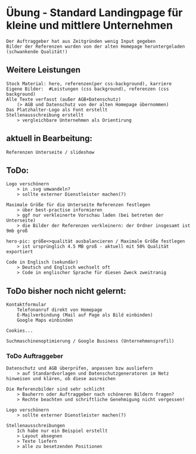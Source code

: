 # Übung - Standard Landingpage für kleine und mittlere Unternehmen

    Der Auftraggeber hat aus Zeitgründen wenig Input gegeben
    Bilder der Referenzen wurden von der alten Homepage heruntergeladen (schwankende Qualität!)

## Weitere Leistungen

    Stock Material: hero, referenzen(per css-background), karriere
    Eigene Bilder:  #Leistungen (css background), referenzen (css background)
    Alle Texte verfasst (außer AGB+Datenschutz)
        (> AGB und Datenschutz von der alten Homepage übernommen)
    Das Platzhalter-Logo als Font erstellt
    Stellenausschreibung erstellt
        > vergleichbare Unternehmen als Orientirung

## aktuell in Bearbeitung:

    Referenzen Unterseite / slideshow

## ToDo:

    Logo verschönern
        > in .svg umwandeln?
        > sollte externer Dienstleister machen(?)

    Maximale Größe für die Unterseite Referenzen festlegen
        > über best-practise informieren
        > ggf nur verkleinerte Vorschau laden (bei betreten der Unterseite)
        > die Bilder der Referenzen verkleinern: der Ordner insgesamt ist 9mb groß

    hero-pic: größe<>qualität ausbalancieren / Maximale Größe festlegen
        > ist ursprünglich 4.5 MB groß - aktuell mit 50% Qualität exportiert

    Code in Englisch (sekundär)
        > Deutsch und Englisch wechselt oft
        > Code in englischer Sprache für diesen Zweck zweitranig

## ToDo bisher noch nicht gelernt:

    Kontaktformular
        Telefonanruf direkt von Homepage
        E-Mailverbindung (Mail auf Page als Bild einbinden)
        Google Maps einbinden

    Cookies...

    Suchmaschinenoptimierung / Google Business (Unternehmensprofil)

### ToDo Auftraggeber

    Datenschutz und AGB überprüfen, anpassen bzw ausliefern
        > auf Standardvorlagen und Datenschutzgeneratoren im Netz hinweisen und klären, ob diese ausreichen

    Die Referenzbilder sind sehr schlicht
        > Bauherrn oder Auftraggeber nach schöneren Bildern fragen?
        > Rechte beachten und schriftliche Genehmigung nicht vergessen!

    Logo verschönern
        > sollte externer Dienstleister machen(?)

    Stellenausschreibungen
        Ich habe nur ein Beispiel erstellt
        > Layout absegnen
        > Texte liefern
        > alle zu besetzenden Positionen
